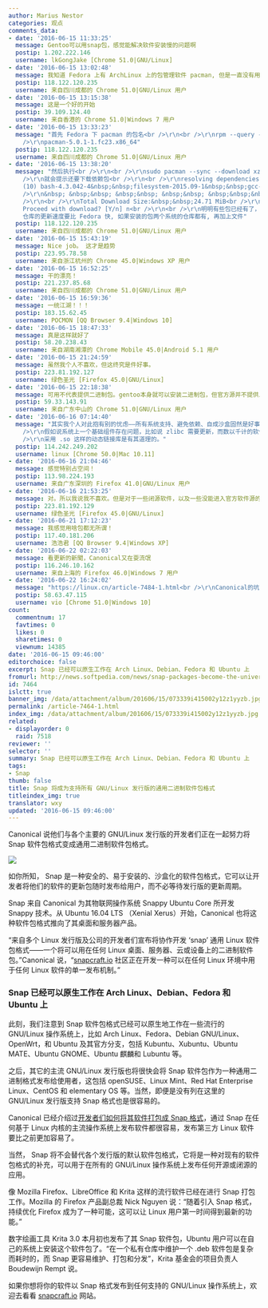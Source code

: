 ```yaml
---
author: Marius Nestor
categories: 观点
comments_data:
- date: '2016-06-15 11:33:25'
  message: Gentoo可以用snap包，感觉能解决软件安装慢的问题啊
  postip: 1.202.222.146
  username: lkGongJake [Chrome 51.0|GNU/Linux]
- date: '2016-06-15 13:02:48'
  message: 我知道 Fedora 上有 ArchLinux 上的包管理软件 pacman, 但是一直没有用过， 因为担心可能会和 yum/dnf 有冲突。
  postip: 118.122.120.235
  username: 来自四川成都的 Chrome 51.0|GNU/Linux 用户
- date: '2016-06-15 13:15:38'
  message: 这是一个好的开始
  postip: 39.109.124.40
  username: 来自香港的 Chrome 51.0|Windows 7 用户
- date: '2016-06-15 13:33:23'
  message: "首先 Fedora 下 pacman 的包名<br />\r\n<br />\r\nrpm --query --file $(which pacman)<br
    />\r\npacman-5.0.1-1.fc23.x86_64"
  postip: 118.122.120.235
  username: 来自四川成都的 Chrome 51.0|GNU/Linux 用户
- date: '2016-06-15 13:38:20'
  message: "然后执行<br />\r\n<br />\r\nsudo pacman --sync --download xz<br />\r\n<br
    />\r\n就会提示还要下载依赖包<br />\r\n<br />\r\nresolving dependencies...<br />\r\n<br />\r\nPackages
    (10) bash-4.3.042-4&nbsp;&nbsp;filesystem-2015.09-1&nbsp;&nbsp;gcc-libs-5.3.0-3&nbsp;&nbsp;glibc-2.22-3&nbsp;&nbsp;iana-etc-20151016-1<br
    />\r\n&nbsp; &nbsp;&nbsp; &nbsp;&nbsp; &nbsp;&nbsp; &nbsp;&nbsp;&nbsp;linux-api-headers-4.1.4-1&nbsp;&nbsp;ncurses-6.0-4&nbsp;&nbsp;readline-6.3.008-3&nbsp;&nbsp;tzdata-2015g-1&nbsp;&nbsp;xz-5.2.2-1<br
    />\r\n<br />\r\nTotal Download Size:&nbsp;&nbsp;24.71 MiB<br />\r\n<br />\r\n::
    Proceed with download? [Y/n] n<br />\r\n<br />\r\n明明有些包已经有了，给人的感觉是重建系统, 而且 ArchLinux
    仓库的更新速度要比 Fedora 快, 如果安装的包两个系统的仓库都有, 再加上文件"
  postip: 118.122.120.235
  username: 来自四川成都的 Chrome 51.0|GNU/Linux 用户
- date: '2016-06-15 15:43:19'
  message: Nice job。 这才是趋势
  postip: 223.95.78.58
  username: 来自浙江杭州的 Chrome 45.0|Windows XP 用户
- date: '2016-06-15 16:52:25'
  message: 干的漂亮！
  postip: 221.237.85.68
  username: 来自四川成都的 Chrome 51.0|GNU/Linux 用户
- date: '2016-06-15 16:59:36'
  message: 一统江湖！！！
  postip: 183.15.62.45
  username: POCMON [QQ Browser 9.4|Windows 10]
- date: '2016-06-15 18:47:33'
  message: 真是这样就好了
  postip: 58.20.238.43
  username: 来自湖南湘潭的 Chrome Mobile 45.0|Android 5.1 用户
- date: '2016-06-15 21:24:59'
  message: 虽然我个人不喜欢，但这终究是件好事。
  postip: 223.81.192.127
  username: 绿色圣光 [Firefox 45.0|GNU/Linux]
- date: '2016-06-15 22:18:38'
  message: 可用不代表提供二进制包。gentoo本身就可以安装二进制包，但官方源并不提供二进制包。所有，这都是给第三方软件提供的一个安装包发行方式吧。
  postip: 59.33.143.91
  username: 来自广东中山的 Chrome 51.0|GNU/Linux 用户
- date: '2016-06-16 07:14:40'
  message: "其实我个人对此抱有别的忧虑——所有系统支持、避免依赖、自成沙盒固然是好事，但是问题也就在这里了。<br />\r\n由于将所有的依赖都打包到软件包内——从某种意义上和容器差不多，但是这样系统中就存在很多冗余的组件了。<br
    />\r\n假如说系统上一个基础组件存在问题，比如说 zlibc 需要更新，而数以千计的软件包都分别打包了不同版本的 zlibc ，那么更新的时候，难道这几千个都要更新一遍吗？虽然说原来的情况下，由于依赖的原因，也大多需要更新，但是至少不用重复更新一样的组件。<br
    />\r\n采用 .so 这样的动态链接库是有其道理的。"
  postip: 114.242.249.202
  username: linux [Chrome 50.0|Mac 10.11]
- date: '2016-06-16 21:04:46'
  message: 感觉特别占空间！
  postip: 113.98.224.193
  username: 来自广东深圳的 Firefox 41.0|GNU/Linux 用户
- date: '2016-06-16 21:53:25'
  message: 对。所以我说我不喜欢。但是对于一些闭源软件，以及一些没能进入官方软件源的软件，官方可以提供这种软件包方便用户安装。
  postip: 223.81.192.129
  username: 绿色圣光 [Firefox 45.0|GNU/Linux]
- date: '2016-06-21 17:12:23'
  message: 我感觉用啥包都无所谓！
  postip: 117.40.181.206
  username: 浩浩君 [QQ Browser 9.4|Windows XP]
- date: '2016-06-22 02:22:03'
  message: 看更新的新聞，Canonical又在耍流氓
  postip: 116.246.10.162
  username: 来自上海的 Firefox 46.0|Windows 7 用户
- date: '2016-06-22 16:24:02'
  message: "https://linux.cn/article-7484-1.html<br />\r\nCanonical的坑，很深"
  postip: 58.63.47.115
  username: vio [Chrome 51.0|Windows 10]
count:
  commentnum: 17
  favtimes: 0
  likes: 0
  sharetimes: 0
  viewnum: 14385
date: '2016-06-15 09:46:00'
editorchoice: false
excerpt: Snap 已经可以原生工作在 Arch Linux、Debian、Fedora 和 Ubuntu 上
fromurl: http://news.softpedia.com/news/snap-packages-become-the-universal-binary-format-for-all-gnu-linux-distributions-505241.shtml
id: 7464
islctt: true
banner_img: /data/attachment/album/201606/15/073339i415002y12z1yyzb.jpg
permalink: /article-7464-1.html
index_img: /data/attachment/album/201606/15/073339i415002y12z1yyzb.jpg.thumb.jpg
related:
- displayorder: 0
  raid: 7518
reviewer: ''
selector: ''
summary: Snap 已经可以原生工作在 Arch Linux、Debian、Fedora 和 Ubuntu 上
tags:
- Snap
thumb: false
title: Snap 将成为支持所有 GNU/Linux 发行版的通用二进制软件包格式
titleindex_img: true
translator: wxy
updated: '2016-06-15 09:46:00'
---
```


Canonical 说他们与各个主要的 GNU/Linux 发行版的开发者们正在一起努力将 Snap 软件包格式变成通用二进制软件包格式。


![](/data/attachment/album/201606/15/073339i415002y12z1yyzb.jpg)


如你所知， Snap 是一种安全的、易于安装的、沙盒化的软件包格式，它可以让开发者将他们的软件的更新包随时发布给用户，而不必等待发行版的更新周期。


Snap 来自 Canonical 为其物联网操作系统 Snappy Ubuntu Core 所开发 Snappy 技术。从 Ubuntu 16.04 LTS （Xenial Xerus）开始，Canonical 也将这种软件包格式推向了其桌面和服务器产品。


“来自多个 Linux 发行版及公司的开发者们宣布将协作开发 ‘snap’ 通用 Linux 软件包格式——一个将可以用在任何 Linux 桌面、服务器、云或设备上的二进制软件包。”Canonical 说，“[snapcraft.io](http://snapcraft.io/) 社区正在开发一种可以在任何 Linux 环境中用于任何 Linux 软件的单一发布机制。”


### Snap 已经可以原生工作在 Arch Linux、Debian、Fedora 和 Ubuntu 上


此刻，我们注意到 Snap 软件包格式已经可以原生地工作在一些流行的 GNU/Linux 操作系统上，比如 Arch Linux、Fedora、Debian GNU/Linux、OpenWrt，和 Ubuntu 及其官方分支，包括 Kubuntu、Xubuntu、Ubuntu MATE、Ubuntu GNOME、Ubuntu 麒麟和 Lubuntu 等。


之后，其它的主流 GNU/Linux 发行版也将很快会将 Snap 软件包作为一种通用二进制格式发布给使用者，这包括 openSUSE、Linux Mint、Red Hat Enterprise Linux、CentOS 和 elementary OS 等。当然，即便是没有列在这里的 GNU/Linux 发行版支持 Snap 格式也是很容易的。


Canonical 已经介绍过[开发者们如何将其软件打包成 Snap 格式](/article-7441-1.html)，通过 Snap 在任何基于 Linux 内核的主流操作系统上发布软件都很容易，发布第三方 Linux 软件要比之前更加容易了。


当然， Snap 将不会替代各个发行版的默认软件包格式，它将是一种对现有的软件包格式的补充，可以用于在所有的 GNU/Linux 操作系统上发布任何开源或闭源的应用。


像 Mozilla Firefox、LibreOffice 和 Krita 这样的流行软件已经在进行 Snap 打包工作。Mozilla 的 Firefox 产品副总裁 Nick Nguyen 说：“随着引入 Snap 格式，持续优化 Firefox 成为了一种可能，这可以让 Linux 用户第一时间得到最新的功能。”


数字绘画工具 Krita 3.0 本月初也发布了其 Snap 软件包，Ubuntu 用户可以在自己的系统上安装这个软件包了。“在一个私有仓库中维护一个 .deb 软件包是复杂而耗时的，而 Snap 更容易维护、打包和分发”，Krita 基金会的项目负责人 Boudewijn Rempt 说。


如果你想将你的软件以 Snap 格式发布到任何支持的 GNU/Linux 操作系统上，欢迎去看看 [snapcraft.io](http://snapcraft.io/) 网站。